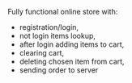 Fully functional online store with:
- registration/login,
- not login items lookup,
- after login adding items to cart,
- clearing cart,
- deleting chosen item from cart,
- sending order to server
